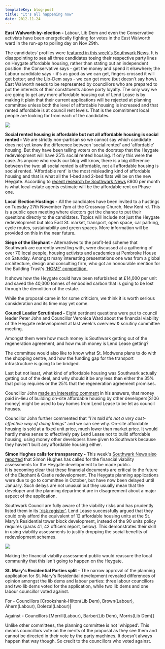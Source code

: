 ```yaml
---
templateKey: blog-post
title: "It's all happening now"
date: 2012-11-24
---
```

__East Walworth by-election -__
Labour, Lib Dem and even the Conservative activists have been energetically fighting for votes in the East Walworth ward in the run-up to polling day on Nov 29th.

The candidates' profiles were [featured in this week's Southwark News](http://crappistmartin.github.io/images/SNCandidates2.png). It is disappointing to see all three candidates toeing their respective party lines on Heygate affordable housing, rather than stating out an independent position: the Conservative says - get the money and spend it elsewhere; the Labour candidate says - it's as good as we can get, fingers crossed it will get better; and the Lib-Dem says - we can get more (but doesn't say how). East Walworth needs to be represented by councillors who are prepared to put the interests of their constituents above party loyalty. The only way we are going to get any more affordable housing out of Lend Lease is by making it plain that their current applications will be rejected at planning committee unless both the level of affordable housing is increased and that rented affordable is at council rent levels. That is the commitment local people are looking for from each of the candidates. 

![](http://crappistmartin.github.io/images/SNCandidates2.png)

__Social rented housing is affordable but not all affordable housing is social rented -__ 
We are strictly non-partisan so we cannot say which candidate does not yet know the difference between 'social rented' and 'affordable' housing. But they have been telling voters on the doorstep that the Heygate redevelopment will have 25% social rented housing. If only this were the case. As anyone who reads our blog will know, there is a big difference between the two: all social rented is affordable, not all affordable housing is social rented. 'Affordable rent' is the most misleading kind of affordable housing and that is what all the 1-bed and 2-bed flats will be on the new Heygate. According to [recent research by Southwark News](http://betterelephant.github.io/images/SN800GBPaffordables2.pdf) £800 per month is what local estate agents estimate will be the affordable rent on Phase one. 

__Local Election Hustings -__
All the candidates have been invited to a hustings on Tuesday 27th November 7pm at the Crossway Church, New Kent rd. This is a public open meeting where electors get the chance to put their questions directly to the candidates. Topics will include not just the Heygate redevelopment but also East St. market, transport, open space, car parking, cycle routes, sustainability and green spaces. More information will be provided on this in the near future.

__Siege of the Elephant -__
Alternatives to the profit-led scheme that Southwark are currently wrestling with, were discussed at a gathering of over 70 local people, housing activists and academics at Pembroke House on Saturday. Amongst many interesting presentations one was from a global architecture, design and consulting firm, who got an honourable mention for the Building Trust's ['HOME' competition.](http://www.buildingtrustinternational.org/homecompetition.html)

It shows how the Heygate could have been refurbished at £14,000 per unit and saved the 40,000 tonnes of embodied carbon that is going to be lost through the demolition of the estate. 

While the proposal came in for some criticism, we think it is worth serious consideration and its time may yet come.

__Council Leader Scrutinised -__
Eight pertinent questions were put to council leader Peter John and Councillor Veronica Ward about the financial viability of the Heygate redevelopment at last week's overview & scrutiny committee meeting. 

Amongst them were how much money is Southwark getting out of the regeneration agreement, and how much money is Lend Lease getting? 

The committee would also like to know what St. Modwens plans to do with the shopping centre, and how the funding gap for the transport infrastructure is going to be bridged. 

Last but not least, what kind of affordable housing was Southwark actually getting out of the deal, and why should it be any less than either the 35% that policy requires or the 25% that the regeneration agreement promises. 

Councillor John [made an interesting comment](http://www.london-se1.co.uk/news/view/6441) in his answers, that money paid in-lieu of building on-site affordable housing by other developers[S106 money] might be used to buy homes from Lend Lease to be let as council houses. 

Councillor John further commented that _"I'm told it's not a very cost-effective way of doing things"_ and we can see why. On-site affordable housing is sold at a fixed unit price, much lower than market price. It would hardly make sense to effectively pay Lend Lease not to build affordable housing, using money other developers have given to Southwark because they haven't built any affordable housing either. 

__Simon Hughes calls for transparency -__
This week's [Southwark News also reported](http://crappistmartin.github.io/images/SNHughesFV.pdf) that Simon Hughes has called for the financial viability assessments for the Heygate development to be made public.  
It is becoming clear that these financial documents are critical to the future of the Elephant & Castle redevelopment. The Heygate planning applications were due to go to committee in October, but have now been delayed until January. Such delays are not unusual but they usually mean that the developer and the planning department are in disagreement about a major aspect of the application. 

Southwark Council are fully aware of the viability risks and has prudently listed them in its ['risk register'](http://www.whatdotheyknow.com/request/134246/response/332306/attach/3/E%20C%20Programme%20Risk%20Log%20Oct%202012.pdf). Lend Lease successfully argued that they could only afford the equivalent of 12 affordable housing units at the St. Mary’s Residential tower block development, instead of the 90 units policy requires (paras 41, 42  officers report, below). This demonstrates their skill in using viability assessments to justify dropping the social benefits of redevelopment schemes. 

![](http://crappistmartin.github.io/images/stmary.png)

Making the financial viabilty assessment public would reassure the local community that this isn't going to happen on the Heygate.

__St. Mary's Residential Parties split -__
The narrow approval of the planning application for St. Mary's Residential development revealed differences of opinion amongst the lib dems and labour parties: three labour councillors and two lib dems voted for the application, while two lib dems and one labour councillor voted against. 

For - Councillors [Crookshank-Hilton(Lib Dem), Brown(Labour), Ahern(Labour), Dolezal(Labour)]

Against - Councillors [Merrill(Labour), Barber(Lib Dem), Morris(Lib Dem)]

Unlike other committees, the planning committee is not 'whipped'. This means councillors vote on the merits of the proposal as they see them and cannot be directed in their vote by the party machines. It doesn't always happen that way though. So credit to the councillors who voted against. 
